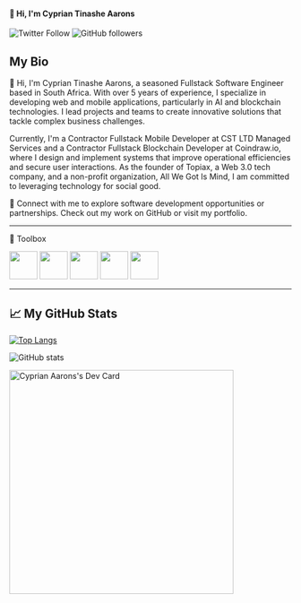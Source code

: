 #### 👋 Hi, I'm Cyprian Tinashe Aarons

![Twitter Follow](https://img.shields.io/twitter/follow/cyprianaarons?style=social) ![GitHub followers](https://img.shields.io/github/followers/cypriantinasheaarons?style=social)

## My Bio

👋 Hi, I'm Cyprian Tinashe Aarons, a seasoned Fullstack Software Engineer based in South Africa. With over 5 years of experience, I specialize in developing web and mobile applications, particularly in AI and blockchain technologies. I lead projects and teams to create innovative solutions that tackle complex business challenges.

Currently, I'm a Contractor Fullstack Mobile Developer at CST LTD Managed Services and a Contractor Fullstack Blockchain Developer at Coindraw.io, where I design and implement systems that improve operational efficiencies and secure user interactions. As the founder of Topiax, a Web 3.0 tech company, and a non-profit organization, All We Got Is Mind, I am committed to leveraging technology for social good.

🔗 Connect with me to explore software development opportunities or partnerships. Check out my work on GitHub or visit my portfolio.

---

🧰 Toolbox

<img src="https://cdn.worldvectorlogo.com/logos/nodejs-icon.svg"  width="50" height="50"/> 
<img src="https://cdn.worldvectorlogo.com/logos/mongodb-icon-1.svg"  width="50" height="50"/> 
<img src="https://cdn.worldvectorlogo.com/logos/react-2.svg" width="50" height="50"/> 
<img src="https://cdn.worldvectorlogo.com/logos/next-js.svg"  width="50" height="50"/> 
<img src="https://cdn.worldvectorlogo.com/logos/solidity.svg"  width="50" height="50"/> 

---

## &#x1f4c8; My GitHub Stats

[![Top Langs](https://github-readme-stats.vercel.app/api/top-langs/?username=CyprianTinasheAarons&layout=compact&theme=radical)](https://github.com/anuraghazra/github-readme-stats)

![GitHub stats](https://github-readme-stats.vercel.app/api?username=CyprianTinasheAarons&show_icons=true&bg_color=00000000)

<a href="https://app.daily.dev/CyprianKing2"><img src="https://api.daily.dev/devcards/73fe4af11d544cc598514ad7fcc58dc0.png?r=2mp" width="400" alt="Cyprian Aarons's Dev Card"/></a>


